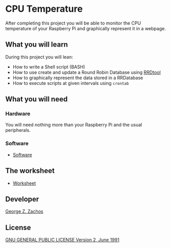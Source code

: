 # CPU Temperature

After completing this project you will be able to monitor the CPU temperature of your Raspberry Pi and graphically represent it in a webpage.

## What you will learn

During this project you will lean:

- How to write a Shell script (BASH)
- How to use create and update a Round Robin Database using [RRDtool](http://oss.oetiker.ch/rrdtool/)
- How to graphically represent the data stored in a RRDatabase
- How to execute scripts at given intervals using `crontab`

## What you will need

### Hardware

You will need nothing more than your Raspberry Pi and the usual peripherals.

### Software

- [Software](software.md)

## The worksheet

- [Worksheet](worksheet.md)

## Developer
[George Z. Zachos](https://gzachos.com)

## License
[GNU GENERAL PUBLIC LICENSE Version 2, June 1991](LICENSE)
